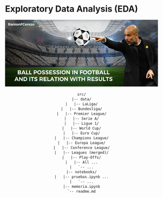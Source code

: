 <h1>Exploratory Data Analysis (EDA)</h1>
<div id="header" align="center">
  <img src="https://github.com/RamonFCerezo/EDA-Possession-in-football/blob/main/img/Ball%20Possession.png" width="800"/>

```
src/
|-- data/
|   |-- LaLiga/
|   |-- Bundesliga/
|   |-- Premier League/
|   |-- Serie A/
|   |-- Ligue 1/
|   |-- World Cup/
|   |-- Euro Cup/
|   |-- Champions League/
|   |-- Europa League/
|   |-- Conference League/
|   |-- Leagues (merged)/
|   |-- Play-Offs/
|   |-- All ...
|   `-- ...
|-- notebooks/
|   |-- pruebas.ipynb ...
|   `-- ...
|-- memoria.ipynb
`-- readme.md
```
